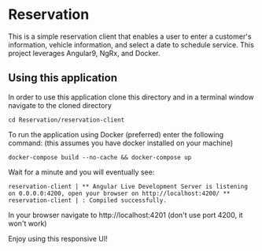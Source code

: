 # Reservation

This is a simple reservation client that enables a user to enter a customer's information, vehicle information, and select a date to schedule service. This project leverages Angular9, NgRx, and Docker.

## Using this application

In order to use this application clone this directory and in a terminal window navigate to the cloned directory

```
cd Reservation/reservation-client
```

To run the application using Docker (preferred) enter the following command: (this assumes you have docker installed on your machine)
```
docker-compose build --no-cache && docker-compose up
```

Wait for a minute and you will eventually see:

```
reservation-client | ** Angular Live Development Server is listening on 0.0.0.0:4200, open your browser on http://localhost:4200/ **
reservation-client | : Compiled successfully.

```

In your browser navigate to http://localhost:4201 (don't use port 4200, it won't work)

Enjoy using this responsive UI!
